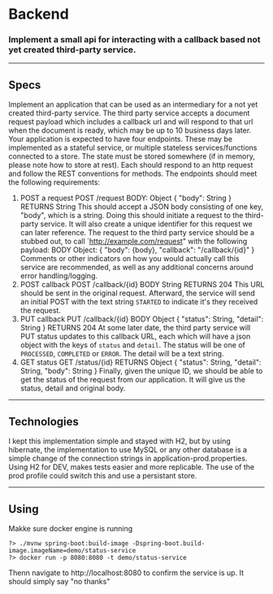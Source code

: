 # Backend

### Implement a small api for interacting with a callback based not yet created third-party service. 
____
## Specs
Implement an application that can be used as an intermediary for a not yet created third-party service. 
The third party service accepts a document request payload which includes a callback url and will respond to that url when the document is ready, which may be up to 10 business days later. 
Your application is expected to have four endpoints. These may be implemented as a stateful service, or multiple stateless services/functions connected to a store. The state must be stored somewhere (if in memory, please note how to store at rest). Each should respond to an http request and follow the REST conventions for methods. The endpoints should meet the following requirements: 
1. POST a request 
POST /request 
BODY: Object { 
"body": String 
} 
RETURNS String 
This should accept a JSON body consisting of one key, "body", which is a string. Doing this should initiate a request to the third-party service. It will also create a unique identifier for this request we can later reference. 
The request to the third party service should be a stubbed out, to call 
`http://example.com/request" with the following payload:
BODY Object: { 
"body": {body}, 
"callback": "/callback/{id}" 
} 
Comments or other indicators on how you would actually call this service are recommended, as well as any additional concerns around error handling/logging. 
2. POST callback 
POST /callback/{id} 
BODY String 
RETURNS 204 
This URL should be sent in the original request. Afterward, the service will send an initial POST with the text string `STARTED` to indicate it's they received the request. 
3. PUT callback 
PUT /callback/{id} 
BODY Object { 
"status": String, 
"detail": String 
} 
RETURNS 204 
At some later date, the third party service will PUT status updates to this callback URL, each which will have 
a json object with the keys of `status` and `detail`. The status will be one of `PROCESSED`, `COMPLETED` or `ERROR`. The detail will be a text string. 
4. GET status 
GET /status/{id} 
RETURNS Object { 
"status": String, 
"detail": String, 
"body": String 
} 
Finally, given the unique ID, we should be able to get the status of the request from our application. It will give us the status, detail and original body. 
_______
## Technologies 
I kept this implementation simple and stayed with H2, but by using hibernate, the implementation to use MySQL or any other database is a simple change of the connection strings in application-prod.properties. Using H2 for DEV, makes tests easier and more replicable. The use of the prod profile could switch this and use a persistant store.

____
## Using
Makke sure docker engine is running

```
?> ./mvnw spring-boot:build-image -Dspring-boot.build-image.imageName=demo/status-service
?> docker run -p 8080:8080 -t demo/status-service
```
Thenn navigate to http://localhost:8080 to confirm the service is up. It should simply say "no thanks"

